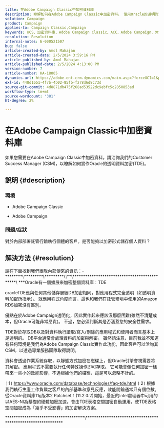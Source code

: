 ```yaml
---
title: 在Adobe Campaign Classic中加密資料庫
description: 瞭解如何在Adobe Campaign Classic中加密資料。 使用Oracle的透明資料加密(TDE)。
solution: Campaign
product: Campaign
applies-to: Campaign Classic,Campaign
keywords: KCS、加密資料庫、Adobe Campaign Classic、ACC、Adobe Campaign、常見問題集、Oracle、OracleTDE
resolution: Resolution
internal-notes: E-000521507
bug: false
article-created-by: Amol Mahajan
article-created-date: 2/5/2024 3:59:16 PM
article-published-by: Amol Mahajan
article-published-date: 2/5/2024 4:13:00 PM
version-number: 7
article-number: KA-18005
dynamics-url: https://adobe-ent.crm.dynamics.com/main.aspx?forceUCI=1&pagetype=entityrecord&etn=knowledgearticle&id=4e81807d-3fc4-ee11-9079-6045bd0063aa
exl-id: 448d1651-4f7b-4b02-85fb-f278d6d8c73d
source-git-commit: 4d8871db475f268ad53522dc9ebfc5c2850853ad
workflow-type: tm+mt
source-wordcount: '381'
ht-degree: 2%

---
```


# 在Adobe Campaign Classic中加密資料庫


如果您需要在Adobe Campaign Classic中加密資料，請洽詢我們的Customer Success Manager (CSM)，以瞭解如何實作Oracle的透明資料加密(TDE)。

## 說明 {#description}


### <b>環境</b>

- Adobe Campaign Classic


- Adobe Campaign




### <b>問題/症狀</b>

對於內部部署託管行銷執行個體的客戶，是否能夠以加密形式儲存個人資料？


## 解決方法 {#resolution}


請在下面找到我們團隊內部傳來的資訊：-\*\*\*\*\*\*\*\*\\*\*\*\*\*\*\*\*\*\*\\*\*\*\*\*\*\*\*\*\*\\*\\*\*\*\\*\*\*\*\*\*\*\*\*\*\*\*\*\*\*\*\*\*\*\*\*\*\*\*\*\*\*\*\*\*\*\*\*\*\*\*\*\*\*\*\*\*\*\*\*\ *\*\*Oracle有一個擴展來加密整個資料庫：TDE

oracleTDE應與任何其他儲存層級DB加密相同，對應用程式完全透明（如透明資料加密所指示）。 就應用程式角度而言，這也和我們在託管環境中使用的Amazon RDS加密沒有區別。

優點在於Adobe Campaign透明化，因此實作起來應該沒那麼困難(雖然不清楚成本，但Oracle可能非常昂貴)。 不過，您必須判斷其是否涵蓋您的安全性需求。

TDE對於存取DB以及對資料執行讀取/寫入/刪除的應用程式和使用者而言基本上是透明的。 DB平台通常會處理資料的加密與解密。 雖然請注意，目前我並不知道有任何環境是我們為Adobe Campaign Classic實作此功能，因此客戶可以洽詢其CSM，以透過專業服務團隊取得說明。

資料會透過作業系統存取，以靜態方式加密在磁碟上，但Oracle引擎會視需要將其解密。 應用程式不需要執行任何特殊操作即可存取。 它可能會像任何加密一樣帶來一些小的效能影響，不過根據他們的檔案，這是可以忽略不計的。

`[` 1`]`  https://www.oracle.com/database/technologies/faq-tde.html
`[` 2`]`  根據我們執行生產工作負載之客戶的內部基準和意見反應，效能開銷通常只有個位數。 從Oracle資料庫11g版本2 Patchset 1 (11.2.0.2)開始，最近的Intel處理器中可用的以AES-NI為基礎的硬體加密加速，會由TDE表格空間加密自動運用，使TDE表格空間加密成為「幾乎不受影響」的加密解決方案。

\*\*\*\*\*\*\*\*\*\*\*\*\*\*\*\*\*\*\*\*\*\*\*\*\*\*\*\*\*\*\*\*\*\*\*\*\*\\*\*\*\*\*\*\*\*\*\*\*\*\*\*\*\*\*\*\*\*\*\*\*\*\*\*\*\*\*\*\*\*\*\*\*\*\*\*\*\*\*\*\*\*\*\*\*\*\*\*\*\*\*\*\*\*\*\*\*\*\*
